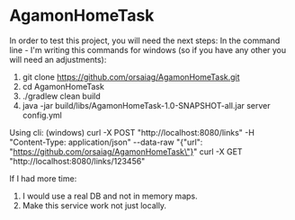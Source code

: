 # AgamonHomeTask

In order to test this project, you will need the next steps:
In the command line - I'm writing this commands for windows (so if you have any other you will need an adjustments):

1. git clone https://github.com/orsaiag/AgamonHomeTask.git
2. cd AgamonHomeTask
3. ./gradlew clean build
4. java -jar build/libs/AgamonHomeTask-1.0-SNAPSHOT-all.jar server config.yml

Using cli: (windows)
curl -X POST "http://localhost:8080/links" -H "Content-Type: application/json" --data-raw "{\"url\": \"https://github.com/orsaiag/AgamonHomeTask\"}"
curl -X GET "http://localhost:8080/links/123456"


If I had more time:
1. I would use a real DB and not in memory maps.
2. Make this service work not just locally.